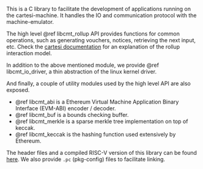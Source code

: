 This is a C library to facilitate the development of applications running on the cartesi-machine.
It handles the IO and communication protocol with the machine-emulator.

The high level @ref libcmt\_rollup API provides functions for common operations, such as generating vouchers, notices, retrieving the next input, etc.
Check the [cartesi documentation](https://docs.cartesi.io/) for an explanation of the rollup interaction model.

In addition to the above mentioned module, we provide @ref libcmt\_io\_driver, a thin abstraction of the linux kernel driver.

And finally, a couple of utility modules used by the high level API are also exposed.
- @ref libcmt\_abi is a Ethereum Virtual Machine Application Binary Interface (EVM-ABI) encoder / decoder.
- @ref libcmt\_buf is a bounds checking buffer.
- @ref libcmt\_merkle is a sparse merkle tree implementation on top of keccak.
- @ref libcmt\_keccak is the hashing function used extensively by Ethereum.

The header files and a compiled RISC-V version of this library can be found [here](https://github.com/cartesi/machine-emulator-tools/).
We also provide `.pc` (pkg-config) files to facilitate linking.
